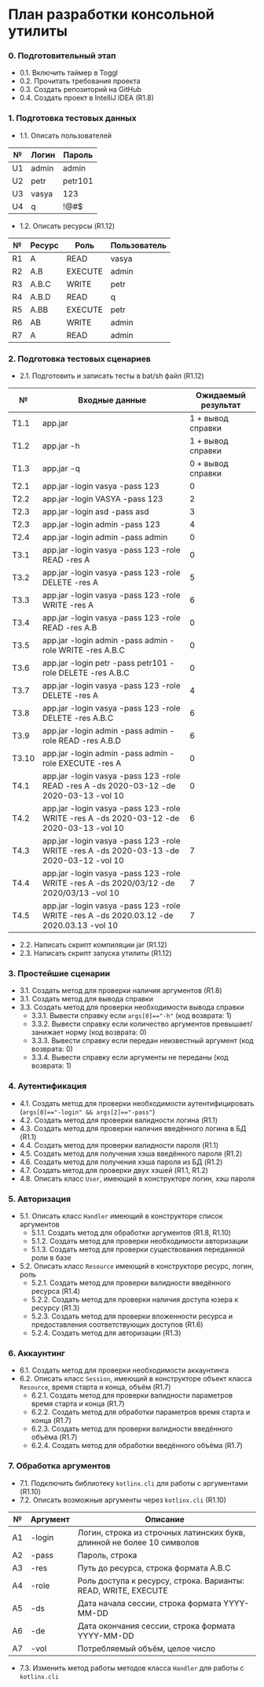 # План разработки консольной утилиты
### 0. Подготовительный этап
* 0.1. Включить таймер в Toggl
* 0.2. Прочитать требования проекта
* 0.3. Создать репозиторий на GitHub
* 0.4. Создать проект в IntelliJ IDEA (R1.8)
### 1. Подготовка тестовых данных 
* 1.1. Описать пользователей 

№ | Логин      |Пароль |           
--|------------|-------|
U1| admin      |admin  |
U2| petr       |petr101|
U3| vasya      |123    |
U4| q          |!@#$   |

* 1.2. Описать ресурсы (R1.12)

№ | Ресурс |Роль   | Пользователь|         
--|--------|-------|-------------|
R1| A      |READ   | vasya       |
R2| A.B    |EXECUTE| admin       |
R3| A.B.C  |WRITE  | petr       | 
R4| A.B.D  |READ   | q           |  
R5| A.BB   |EXECUTE| petr        |  
R6| AB     |WRITE  | admin       |
R7| A      |READ   | admin       |

### 2. Подготовка тестовых сценариев
* 2.1. Подготовить и записать тесты в bat/sh файл (R1.12)

№ | Входные данные      |Ожидаемый результат |           
----|------------|-------|
T1.1| app.jar      |1 + вывод справки  |
T1.2| app.jar -h       |1 + вывод справки|
T1.3| app.jar -q       |0 + вывод справки    |
T2.1| app.jar -login vasya -pass 123        |0   |
T2.2| app.jar -login VASYA -pass 123        |2   |
T2.3| app.jar -login asd -pass asd        |3   |
T2.3| app.jar -login admin -pass 123        |4   |
T2.4| app.jar -login admin -pass admin        |0   |
T3.1| app.jar -login vasya -pass 123 -role READ -res A        |0   |
T3.2| app.jar -login vasya -pass 123 -role DELETE -res A        |5   |
T3.3| app.jar -login vasya -pass 123 -role WRITE -res A        |6   |
T3.4| app.jar -login vasya -pass 123 -role READ -res A.B        |0   |
T3.5| app.jar -login admin -pass admin -role WRITE -res A.B.C        |0   |
T3.6| app.jar -login petr -pass petr101 -role DELETE -res A.B.C        |0   |
T3.7| app.jar -login vasya -pass 123 -role DELETE -res A        |4   |
T3.8| app.jar -login vasya -pass 123 -role DELETE -res A.B.C        |6   |
T3.9| app.jar -login admin -pass admin -role READ -res A.B.D        |6   |
T3.10| app.jar -login admin -pass admin -role EXECUTE -res A        |0   |
T4.1| app.jar -login vasya -pass 123 -role READ -res A -ds 2020-03-12 -de 2020-03-13 -vol 10       |0   |
T4.2| app.jar -login vasya -pass 123 -role WRITE -res A -ds 2020-03-12 -de 2020-03-13 -vol 10        |6   |
T4.3| app.jar -login vasya -pass 123 -role WRITE -res A -ds 2020-03-13 -de 2020-03-12 -vol 10        |7   |
T4.4| app.jar -login vasya -pass 123 -role WRITE -res A -ds 2020/03/12 -de 2020/03/13 -vol 10        |7   |
T4.5| app.jar -login vasya -pass 123 -role WRITE -res A -ds 2020.03.12 -de 2020.03.13 -vol 10        |7   |
* 2.2. Написать скрипт компиляции jar (R1.12)
* 2.3. Написать скрипт запуска утилиты (R1.12)
### 3. Простейшие сценарии
* 3.1. Создать метод для проверки наличия аргументов (R1.8)
* 3.1. Создать метод для вывода справки 
* 3.3. Создать метод для проверки необходимости вывода справки 
    - 3.3.1. Вывести справку если `args[0]=="-h"` (код возврата: 1)
    - 3.3.2. Вывести справку если количество аргументов превышает/занижает норму (код возврата: 0)
    - 3.3.3. Вывести справку если передан неизвестный аргумент (код возврата: 0)
    - 3.3.4. Вывести справку если аргументы не переданы (код возврата: 1)
### 4. Аутентификация 
* 4.1. Создать метод для проверки необходимости аутентифицировать (`args[0]=="-login" && args[2]=="-pass"`)
* 4.2. Создать метод для проверки валидности логина (R1.1)
* 4.3. Создать метод для проверки наличия введённого логина в БД (R1.1)
* 4.4. Создать метод для проверки валидности пароля (R1.1)
* 4.5. Создать метод для получения хэша введённого пароля (R1.2)
* 4.6. Создать метод для получения хэша пароля из БД (R1.2)
* 4.7. Создать метод для проверки двух хэшей (R1.1, R1.2)
* 4.8. Описать класс `User`, имеющий в конструкторе логин, хэш пароля
### 5. Авторизация
* 5.1. Описать класс `Handler` имеющий в конструкторе список аргументов
    - 5.1.1. Создать метод для обработки аргументов (R1.8, R1.10)
    - 5.1.2. Создать метод для проверки необходимости авторизации
    - 5.1.3. Создать метод для проверки существования переданной роли в базе 
* 5.2. Описать класс `Resource` имеющий в конструкторе ресурс, логин, роль
    - 5.2.1. Создать метод для проверки валидности введённого ресурса  (R1.4)
    - 5.2.2. Создать метод для проверки наличия доступа юзера к ресурсу (R1.3)
    - 5.2.3. Создать метод для проверки вложенности ресурса и предоставления соответствующих доступов (R1.6)
    - 5.2.4. Создать метод для авторизации (R1.3)
### 6. Аккаунтинг
* 6.1. Создать метод для проверки необходимости аккаунтинга
* 6.2. Описать класс `Session`, имеющий в конструкторе объект класса `Resource`, время старта и конца, объём (R1.7)
    - 6.2.1. Создать метод для проверки валидности параметров время старта и конца (R1.7)
    - 6.2.2. Создать метод для обработки параметров время старта и конца (R1.7)
    - 6.2.3. Создать метод для проверки валидности введённого объёма (R1.7)
    - 6.2.4. Создать метод для обработки введённого объёма (R1.7)
### 7. Обработка аргументов
* 7.1. Подключить библиотеку `kotlinx.cli` для работы с аргументами (R1.10)
* 7.2. Описать возможные аргументы через `kotlinx.cli` (R1.10)

№ | Аргумент |Описание   |
--|--------|-------|
A1| -login      |Логин, строка из строчных латинских букв, длинной не более 10 символов  |
A2| -pass   |Пароль, строка |
A3| -res  |Путь до ресурса, строка формата A.B.C  |
A4| -role  |Роль доступа к ресурсу, строка. Варианты: READ, WRITE, EXECUTE   |
A5| -ds   |Дата начала сессии, строка формата YYYY-MM-DD|
A6| -de     |Дата окончания сессии, строка формата YYYY-MM-DD |
A7| -vol      |Потребляемый объём, целое число   | 
* 7.3. Изменить метод работы методов класса `Handler` для работы с `kotlinx.cli`
